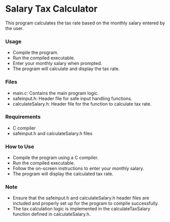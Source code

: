 # Salary Tax Calculator
This program calculates the tax rate based on the monthly salary entered by the user.

### Usage
- Compile the program.
- Run the compiled executable.
- Enter your monthly salary when prompted.
- The program will calculate and display the tax rate.
### Files
- main.c: Contains the main program logic.
- safeinput.h: Header file for safe input handling functions.
- calculateSalary.h: Header file for the function to calculate tax rate.
### Requirements
- C compiler
- safeinput.h and calculateSalary.h files
### How to Use
- Compile the program using a C compiler.
- Run the compiled executable.
- Follow the on-screen instructions to enter your monthly salary.
- The program will display the calculated tax rate.
### Note
- Ensure that the safeinput.h and calculateSalary.h header files are included and properly set up for the program to compile successfully.
- The tax calculation logic is implemented in the calculateTaxSalary function defined in calculateSalary.h.

